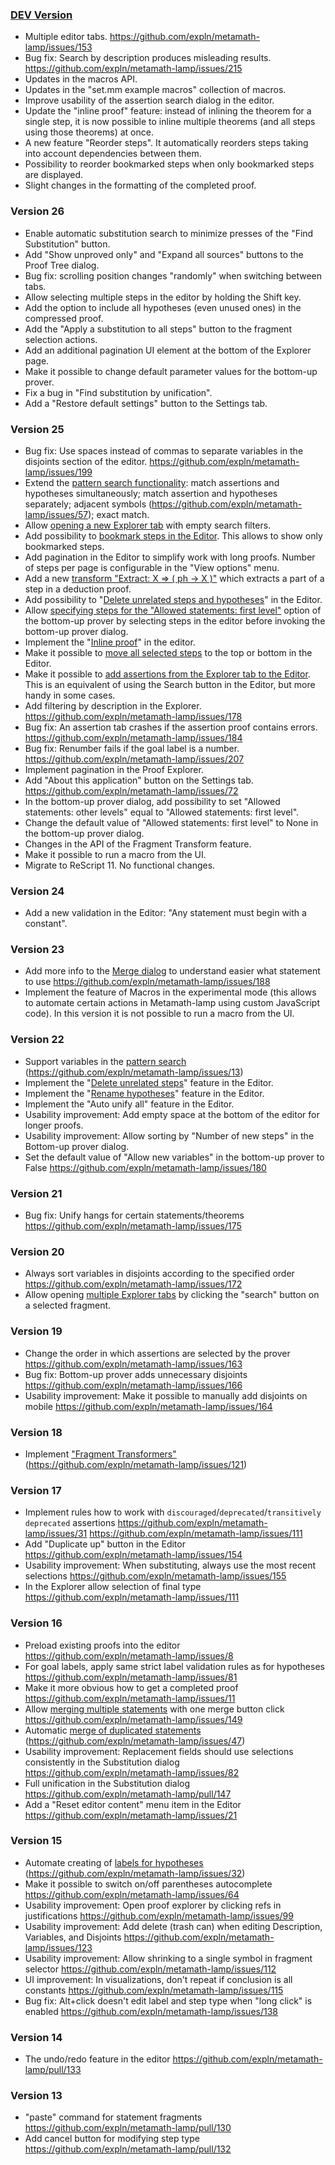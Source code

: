 ### [DEV Version](https://expln.github.io/lamp/dev/index.html)
* Multiple editor tabs. https://github.com/expln/metamath-lamp/issues/153
* Bug fix: Search by description produces misleading results. https://github.com/expln/metamath-lamp/issues/215
* Updates in the macros API.
* Updates in the "set.mm example macros" collection of macros.
* Improve usability of the assertion search dialog in the editor.
* Update the "inline proof" feature: instead of inlining the theorem for a single step, it is now possible to inline multiple theorems
  (and all steps using those theorems) at once.
* A new feature "Reorder steps". It automatically reorders steps taking into account dependencies between them.
* Possibility to reorder bookmarked steps when only bookmarked steps are displayed.
* Slight changes in the formatting of the completed proof.
### Version 26
* Enable automatic substitution search to minimize presses of the "Find Substitution" button.
* Add "Show unproved only" and "Expand all sources" buttons to the Proof Tree dialog.
* Bug fix: scrolling position changes "randomly" when switching between tabs.
* Allow selecting multiple steps in the editor by holding the Shift key.
* Add the option to include all hypotheses (even unused ones) in the compressed proof.
* Add the "Apply a substitution to all steps" button to the fragment selection actions.
* Add an additional pagination UI element at the bottom of the Explorer page.
* Make it possible to change default parameter values for the bottom-up prover.
* Fix a bug in "Find substitution by unification".
* Add a "Restore default settings" button to the Settings tab.
### Version 25
* Bug fix: Use spaces instead of commas to separate variables in the disjoints section of the editor. https://github.com/expln/metamath-lamp/issues/199
* Extend the [pattern search functionality](https://github.com/expln/metamath-lamp-docs/blob/master/explorer/search_by_pattern.md):
match assertions and hypotheses simultaneously; match assertion and hypotheses separately;
  adjacent symbols (https://github.com/expln/metamath-lamp/issues/57); exact match.
* Allow [opening a new Explorer tab](https://github.com/expln/metamath-lamp-docs/blob/master/explorer/multiple_explorer_tabs.md)
with empty search filters.
* Add possibility to [bookmark steps in the Editor](https://github.com/expln/metamath-lamp-docs/blob/master/editor/bookmark_steps.md). 
This allows to show only bookmarked steps.
* Add pagination in the Editor to simplify work with long proofs. Number of steps per page is configurable in the "View options" menu.
* Add a new [transform "Extract: X ⇒ ( ph -> X )"](https://github.com/expln/metamath-lamp-docs/blob/master/editor/transform_extract_for_deduction.md) 
which extracts a part of a step in a deduction proof.
* Add possibility to "[Delete unrelated steps and hypotheses](https://github.com/expln/metamath-lamp-docs/blob/master/editor/delete_unrelated_steps.md)" in the Editor.
* Allow [specifying steps for the "Allowed statements: first level"](https://github.com/expln/metamath-lamp-docs/blob/master/editor/steps_in_bottom_up_prover.md)
option of the bottom-up prover by selecting steps in the editor before invoking the bottom-up prover dialog.
* Implement the "[Inline proof](https://github.com/expln/metamath-lamp-docs/blob/master/editor/inline_proof.md)" in the editor.
* Make it possible to [move all selected steps](https://github.com/expln/metamath-lamp-docs/blob/master/editor/move_multiple_steps.md)
to the top or bottom in the Editor.
* Make it possible to [add assertions from the Explorer tab to the Editor](https://github.com/expln/metamath-lamp-docs/blob/master/explorer/add_assertions_to_editor_from_explorer.md). 
This is an equivalent of using the Search button in the Editor, but more handy in some cases.
* Add filtering by description in the Explorer. https://github.com/expln/metamath-lamp/issues/178
* Bug fix: An assertion tab crashes if the assertion proof contains errors. https://github.com/expln/metamath-lamp/issues/184
* Bug fix: Renumber fails if the goal label is a number. https://github.com/expln/metamath-lamp/issues/207
* Implement pagination in the Proof Explorer.
* Add "About this application" button on the Settings tab. https://github.com/expln/metamath-lamp/issues/72
* In the bottom-up prover dialog, add possibility to set "Allowed statements: other levels" equal to "Allowed statements: first level".
* Change the default value of "Allowed statements: first level" to None in the bottom-up prover dialog.
* Changes in the API of the Fragment Transform feature.
* Make it possible to run a macro from the UI.
* Migrate to ReScript 11. No functional changes.
### Version 24
* Add a new validation in the Editor: "Any statement must begin with a constant".
### Version 23
* Add more info to the [Merge dialog](https://github.com/expln/metamath-lamp-docs/blob/master/editor/merge_similar_steps.md) to understand easier what statement to use https://github.com/expln/metamath-lamp/issues/188
* Implement the feature of Macros in the experimental mode (this allows to automate certain actions in Metamath-lamp using custom JavaScript code). 
  In this version it is not possible to run a macro from the UI.
### Version 22
* Support variables in the [pattern search](https://github.com/expln/metamath-lamp-docs/blob/master/explorer/search_by_pattern.md) (https://github.com/expln/metamath-lamp/issues/13)
* Implement the "[Delete unrelated steps](https://github.com/expln/metamath-lamp-docs/blob/master/editor/delete_unrelated_steps.md)" feature in the Editor.
* Implement the "[Rename hypotheses](https://github.com/expln/metamath-lamp-docs/blob/master/editor/labels_for_hypotheses.md)" 
feature in the Editor.
* Implement the "Auto unify all" feature in the Editor.
* Usability improvement: Add empty space at the bottom of the editor for longer proofs.
* Usability improvement: Allow sorting by "Number of new steps" in the Bottom-up prover dialog.
* Set the default value of "Allow new variables" in the bottom-up prover to False https://github.com/expln/metamath-lamp/issues/180
### Version 21
* Bug fix: Unify hangs for certain statements/theorems https://github.com/expln/metamath-lamp/issues/175
### Version 20
* Always sort variables in disjoints according to the specified order https://github.com/expln/metamath-lamp/issues/172
* Allow opening [multiple Explorer tabs](https://github.com/expln/metamath-lamp-docs/blob/master/explorer/multiple_explorer_tabs.md) 
by clicking the "search" button on a selected fragment.
### Version 19
* Change the order in which assertions are selected by the prover https://github.com/expln/metamath-lamp/issues/163
* Bug fix: Bottom-up prover adds unnecessary disjoints https://github.com/expln/metamath-lamp/issues/166
* Usability improvement: Make it possible to manually add disjoints on mobile https://github.com/expln/metamath-lamp/issues/164
### Version 18
* Implement ["Fragment Transformers"](https://lamp-guide.metamath.org/#transformers-more-than-meets-the-eye) (https://github.com/expln/metamath-lamp/issues/121) 
### Version 17
* Implement rules how to work with `discouraged`/`deprecated`/`transitively deprecated` assertions https://github.com/expln/metamath-lamp/issues/31 https://github.com/expln/metamath-lamp/issues/111
* Add "Duplicate up" button in the Editor https://github.com/expln/metamath-lamp/issues/154
* Usability improvement: When substituting, always use the most recent selections https://github.com/expln/metamath-lamp/issues/155
* In the Explorer allow selection of final type https://github.com/expln/metamath-lamp/issues/111
### Version 16
* Preload existing proofs into the editor https://github.com/expln/metamath-lamp/issues/8
* For goal labels, apply same strict label validation rules as for hypotheses https://github.com/expln/metamath-lamp/issues/81
* Make it more obvious how to get a completed proof https://github.com/expln/metamath-lamp/issues/11
* Allow [merging multiple statements](https://github.com/expln/metamath-lamp-docs/blob/master/editor/merge_similar_steps.md) 
with one merge button click https://github.com/expln/metamath-lamp/issues/149
* Automatic [merge of duplicated statements](https://github.com/expln/metamath-lamp-docs/blob/master/editor/merge_similar_steps.md) (https://github.com/expln/metamath-lamp/issues/47)
* Usability improvement: Replacement fields should use selections consistently in the Substitution dialog https://github.com/expln/metamath-lamp/issues/82
* Full unification in the Substitution dialog https://github.com/expln/metamath-lamp/pull/147
* Add a "Reset editor content" menu item in the Editor https://github.com/expln/metamath-lamp/issues/21
### Version 15
* Automate creating of [labels for hypotheses](https://github.com/expln/metamath-lamp-docs/blob/master/editor/labels_for_hypotheses.md) (https://github.com/expln/metamath-lamp/issues/32)
* Make it possible to switch on/off parentheses autocomplete https://github.com/expln/metamath-lamp/issues/64
* Usability improvement: Open proof explorer by clicking refs in justifications https://github.com/expln/metamath-lamp/issues/99
* Usability improvement: Add delete (trash can) when editing Description, Variables, and Disjoints https://github.com/expln/metamath-lamp/issues/123 
* Usability improvement: Allow shrinking to a single symbol in fragment selector https://github.com/expln/metamath-lamp/issues/112
* UI improvement: In visualizations, don't repeat if conclusion is all constants https://github.com/expln/metamath-lamp/issues/115
* Bug fix: Alt+click doesn't edit label and step type when "long click" is enabled https://github.com/expln/metamath-lamp/issues/138
### Version 14
* The undo/redo feature in the editor https://github.com/expln/metamath-lamp/pull/133
### Version 13
* "paste" command for statement fragments https://github.com/expln/metamath-lamp/pull/130
* Add cancel button for modifying step type https://github.com/expln/metamath-lamp/pull/132
